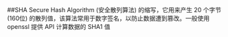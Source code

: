 ##SHA
Secure Hash Algorithm (安全散列算法) 的缩写，它用来产生 20 个字节 (160位) 的散列值，该算法常用于数字签名，以防止数据遭到篡改。一般使用 openssl 提供 API 计算数据的 SHA1 值
